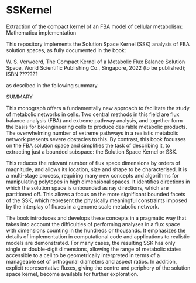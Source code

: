 # SSKernel
Extraction of the compact kernel of an FBA model of cellular metabolism: Mathematica implementation

This repository implements the Solution Space Kernel (SSK) analysis of FBA solution spaces, as fully documented in the book:

W. S. Verwoerd, The Compact Kernel of a Metabolic Flux Balance Solution Space, World Scientific Publishing Co., Singapore, 2022 (to be published); ISBN ???????

as descibed in the following summary.

SUMMARY

This monograph offers a fundamentally new approach to facilitate the study of metabolic networks in cells. Two central methods in this field are flux balance analysis (FBA) and extreme pathway analysis, and together form the basis for bioengineering cells to produce desirable metabolic products. The overwhelming number of extreme pathways in a realistic metabolic network presents severe obstacles to this. By contrast, this book focusses on the FBA solution space and simplifies the task of describing it, to extracting just a bounded subspace: the Solution Space Kernel or SSK. 

This reduces the relevant number of flux space dimensions by orders of magnitude, and allows its location, size and shape to be characterised. It is a multi-stage process, requiring many new concepts and algorithms for manipulating polytopes in high dimensional spaces. It identifies directions in which the solution space is unbounded as ray directions, which are partitioned off. This allows a focus on the more significant bounded facets of the SSK, which represent the physically meaningful constraints imposed by the interplay of fluxes in a genome scale metabolic network. 

The book introduces and develops these concepts in a pragmatic way that takes into account the difficulties of performing analyses in a flux space with dimensions counting in the hundreds or thousands. It emphasizes the details of implementation in computational code and applications to realistic models are demonstrated. 
For many cases, the resulting SSK has only single or double-digit dimensions, allowing the range of metabolic states accessible to a cell to be geometrically interpreted in terms of a manageable set of orthogonal diameters and aspect ratios. In addition, explicit representative fluxes, giving the centre and periphery of the solution space kernel, become available for further exploration.
